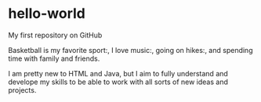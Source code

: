 # hello-world
My first repository on GitHub

Basketball is my favorite sport:, I love music:, going on hikes:, and spending time with family and friends.

I am pretty new to HTML and Java, but I aim to fully understand and develope my skills to be able to work with all sorts of new ideas and projects.
